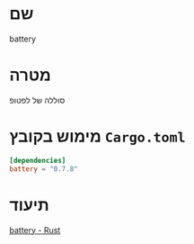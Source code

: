 # שם
battery

# מטרה
סוללה של לפטופ

# מימוש בקובץ `Cargo.toml`

```toml
[dependencies]
battery = "0.7.8"
```

# תיעוד
[battery - Rust](https://docs.rs/battery/0.7.8/battery/index.html)